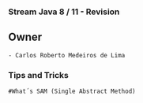 
[version-badge]: (https://img.shields.io/badge/Java-8-success)
### Stream Java 8 / 11 - Revision 


## Owner

	- Carlos Roberto Medeiros de Lima

### Tips and Tricks ###
	
	#What´s SAM (Single Abstract Method)
	
